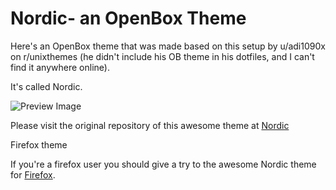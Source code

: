 # Nordic- an OpenBox Theme

Here's an OpenBox theme that was made based on this setup by u/adi1090x on r/unixthemes (he didn't include his OB theme in his dotfiles, and I can't find it anywhere online). 

It's called Nordic.

![Preview Image](/nordic-openbox.png)

Please visit the original repository of this awesome theme at [Nordic](https://github.com/EliverLara/Nordic)

Firefox theme

If you're a firefox user you should give a try to the awesome Nordic theme for [Firefox](https://github.com/EliverLara/firefox-nordic-theme).
